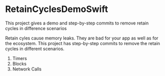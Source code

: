 # RetainCyclesDemoSwift
This project gives a demo and step-by-step commits to remove retain cycles in difference scenarios


Retain cyles cause memory leaks. They are bad for your app as well as for the ecosystem. 
This project has step-by-step commits to remove the retain cycles in different scenarios.

1. Timers
2. Blocks
3. Network Calls
